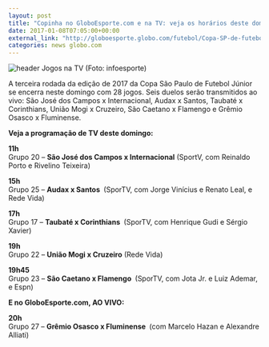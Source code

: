 ```yaml
---
layout: post
title: "Copinha no GloboEsporte.com e na TV: veja os horários deste domingo"
date: 2017-01-08T07:05:00+00:00
external_link: "http://globoesporte.globo.com/futebol/Copa-SP-de-futebol-junior/noticia/2017/01/copinha-no-globoesportecom-e-na-tv-veja-os-horarios-deste-domingo.html"
categories: news globo.com
---
```

 ![header Jogos na TV (Foto: infoesporte)](http://s2.glbimg.com/qnuAu1qIFFpd2ICyfCdetEB9agI=/0x0:689x86/690x86/s.glbimg.com/es/ge/f/original/2015/03/10/header_jogos-na-tv_2.jpg "header Jogos na TV (Foto: infoesporte)")  

A terceira rodada da edição de 2017 da Copa São Paulo de Futebol Júnior se encerra neste domingo com 28 jogos. Seis duelos serão transmitidos ao vivo: São José dos Campos x Internacional, Audax x Santos, Taubaté x Corinthians, União Mogi x Cruzeiro, São Caetano x Flamengo e Grêmio Osasco x Fluminense.

**Veja a programação de TV deste domingo:**

**11h**  
Grupo 20 – **São José dos Campos x Internacional** (SportV, com Reinaldo Porto e Rivelino Teixeira)

**15h**  
Grupo 25 – **Audax x Santos&nbsp;** (SporTV, com Jorge Vinícius e Renato Leal, e Rede Vida)

**17h**  
Grupo 17 – **Taubaté x Corinthians&nbsp;** (SporTV, com Henrique Gudi e Sérgio Xavier)

**19h**  
Grupo 22 – **União Mogi x Cruzeiro** (Rede Vida)

**19h45**  
Grupo 23 – **São Caetano x Flamengo&nbsp;** (SporTV, com Jota Jr. e Luiz Ademar, e Espn)

**E no GloboEsporte.com, AO VIVO:**

**20h**  
Grupo 27 – **Grêmio Osasco x Fluminense&nbsp;** (com Marcelo Hazan e Alexandre Alliati)

